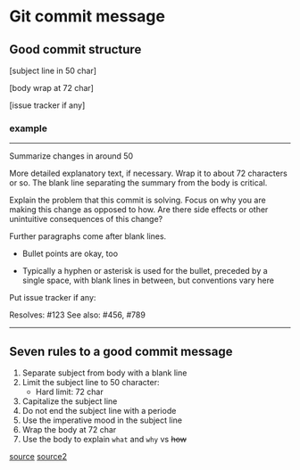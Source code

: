 # Git commit message

## Good commit structure

[subject line in 50 char]

[body wrap at 72 char]

[issue tracker if any]

### example

***

Summarize changes in around 50

More detailed explanatory text, if necessary. Wrap it to about 72
characters or so.  The blank line separating the summary from the 
body is critical.

Explain the problem that this commit is solving. Focus on why you
are making this change as opposed to how. Are there side effects
or other unintuitive consequences of this change?

Further paragraphs come after blank lines.

 - Bullet points are okay, too

 - Typically a hyphen or asterisk is used for the bullet, preceded
   by a single space, with blank lines in between, but conventions
   vary here
  
Put issue tracker if any:

Resolves: #123
See also: #456, #789

***

## Seven rules to a good commit message

1. Separate subject from body with a blank line
2. Limit the subject line to 50 character:
    - Hard limit: 72 char
3. Capitalize the subject line
4. Do not end the subject line with a periode
5. Use the imperative mood in the subject line
6. Wrap the body at 72 char
7. Use the body to explain `what` and `why` vs ~~how~~

[source](https://cbea.ms/git-commit/)
[source2](https://tbaggery.com/2008/04/19/a-note-about-git-commit-messages.html)
